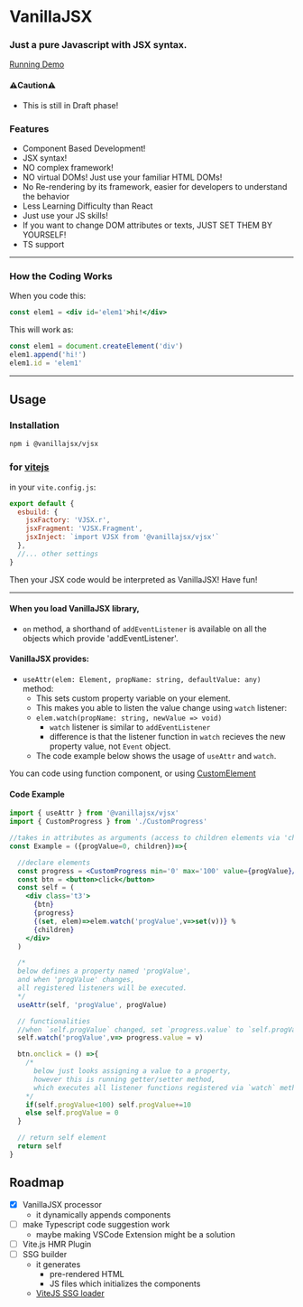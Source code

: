# VanillaJSX

### Just a pure Javascript with JSX syntax.

[Running Demo](https://vanillajsx.github.io/)

#### ⚠️Caution⚠️
- This is still in Draft phase!
### Features
- Component Based Development!
- JSX syntax!
- NO complex framework!
- NO virtual DOMs! Just use your familiar HTML DOMs!
- No Re-rendering by its framework, easier for developers to understand the behavior
- Less Learning Difficulty than React
- Just use your JS skills!
- If you want to change DOM attributes or texts, JUST SET THEM BY YOURSELF!
- TS support

---
### How the Coding Works
When you code this:
```jsx
const elem1 = <div id='elem1'>hi!</div>
```
This will work as:
```js
const elem1 = document.createElement('div')
elem1.append('hi!')
elem1.id = 'elem1'
```
---
## Usage
### Installation
```sh
npm i @vanillajsx/vjsx
```
### for [vitejs](https://vitejs.dev/)
in your `vite.config.js`:
```js
export default {
  esbuild: {
    jsxFactory: 'VJSX.r',
    jsxFragment: 'VJSX.Fragment',
    jsxInject: `import VJSX from '@vanillajsx/vjsx'`
  },
  //... other settings
}
```
Then your JSX code would be interpreted as VanillaJSX! Have fun!

---

#### When you load VanillaJSX library,
- `on` method, a shorthand of `addEventListener` 
is available on all the objects which provide 'addEventListener'.
#### VanillaJSX provides:
- `useAttr(elem: Element, propName: string, defaultValue: any)` method:
  - This sets custom property variable on your element.
  - This makes you able to listen the value change using `watch` listener:
  - `elem.watch(propName: string, newValue => void)`
    - `watch` listener is similar to `addEventListener` 
    - difference is that the listener function in `watch` recieves the new property value, not `Event` object.
  - The code example below shows the usage of `useAttr` and `watch`.

You can code using function component, or using [CustomElement](https://developer.mozilla.org/ja/docs/Web/Web_Components/Using_custom_elements)

#### Code Example
```jsx
import { useAttr } from '@vanillajsx/vjsx'
import { CustomProgress } from './CustomProgress'

//takes in attributes as arguments (access to children elements via 'children' attribute)
const Example = ({progValue=0, children})=>{

  //declare elements
  const progress = <CustomProgress min='0' max='100' value={progValue}/>
  const btn = <button>click</button>
  const self = (
    <div class='t3'>
      {btn}
      {progress} 
      {(set, elem)=>elem.watch('progValue',v=>set(v))} %
      {children}
    </div>
  )

  /*
  below defines a property named 'progValue',
  and when 'progValue' changes, 
  all registered listeners will be executed.
  */
  useAttr(self, 'progValue', progValue)

  // functionalities
  //when `self.progValue` changed, set `progress.value` to `self.progValue`
  self.watch('progValue',v=> progress.value = v)

  btn.onclick = () =>{
    /*
      below just looks assigning a value to a property,
      however this is running getter/setter method,
      which executes all listener functions registered via `watch` method.
    */
    if(self.progValue<100) self.progValue+=10
    else self.progValue = 0
  }

  // return self element
  return self	
}
```

## Roadmap

- [x] VanillaJSX processor
  - it dynamically appends components
- [ ] make Typescript code suggestion work
  - maybe making VSCode Extension might be a solution
- [ ] Vite.js HMR Plugin
- [ ] SSG builder
  - it generates 
    - pre-rendered HTML
    - JS files which initializes the components
  - [ViteJS SSG loader](https://vitejs.dev/guide/ssr.html#ssr-specific-plugin-logic)
